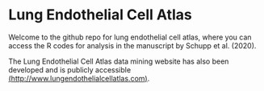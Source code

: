 # Lung Endothelial Cell Atlas
Welcome to the github repo for lung endothelial cell atlas, where you can access the R codes for analysis in the manuscript by Schupp et al. (2020).

The Lung Endothelial Cell Atlas data mining website has also been developed and is publicly accessible [(http://www.lungendothelialcellatlas.com)](http://www.lungendothelialcellatlas.com/).
